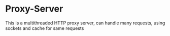 # Proxy-Server
This is a multithreaded HTTP proxy server, can handle many requests, using sockets and cache for same requests
